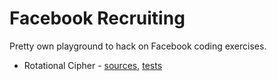 # Facebook Recruiting

Pretty own playground to hack on Facebook coding exercises.

* Rotational Cipher -
  [sources](src/main/java/com/github/cbismuth/facebook/recruiting/RotationalCypher.java),
  [tests](src/test/java/com/github/cbismuth/facebook/recruiting/RotationalCypherTest.java)
